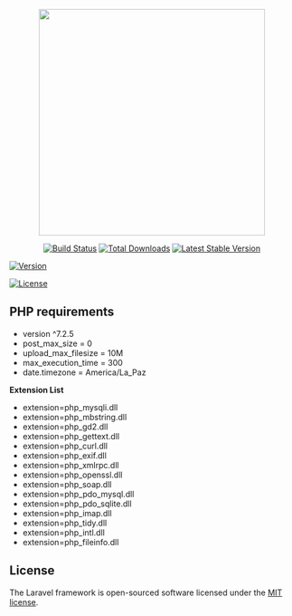 <p align="center"><img src="https://res.cloudinary.com/dtfbvvkyp/image/upload/v1566331377/laravel-logolockup-cmyk-red.svg" width="400"></p>

<p align="center">
<a href="https://travis-ci.org/laravel/framework"><img src="https://travis-ci.org/laravel/framework.svg" alt="Build Status"></a>
<a href="https://packagist.org/packages/laravel/framework"><img src="https://poser.pugx.org/laravel/framework/d/total.svg" alt="Total Downloads"></a>
<a href="https://packagist.org/packages/laravel/framework"><img src="https://poser.pugx.org/laravel/framework/v/stable.svg" alt="Latest Stable Version"></a>

<a href="https://poser.pugx.org/96qbhy/cl253/version"><img class="badge" src="https://poser.pugx.org/96qbhy/cl253/version" alt="Version"></a>

<a href="https://packagist.org/packages/laravel/framework"><img src="https://poser.pugx.org/laravel/framework/license.svg" alt="License"></a>
</p>

## PHP requirements

- version ^7.2.5
- post_max_size = 0
- upload_max_filesize = 10M
- max_execution_time = 300
- date.timezone = America/La_Paz

**Extension List**
- extension=php_mysqli.dll
- extension=php_mbstring.dll
- extension=php_gd2.dll
- extension=php_gettext.dll
- extension=php_curl.dll
- extension=php_exif.dll
- extension=php_xmlrpc.dll
- extension=php_openssl.dll
- extension=php_soap.dll
- extension=php_pdo_mysql.dll
- extension=php_pdo_sqlite.dll
- extension=php_imap.dll
- extension=php_tidy.dll
- extension=php_intl.dll
- extension=php_fileinfo.dll

## License

The Laravel framework is open-sourced software licensed under the [MIT license](https://opensource.org/licenses/MIT).